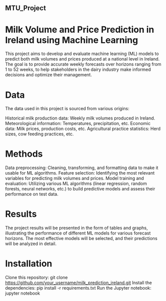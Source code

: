 ## MTU_Project


# Milk Volume and Price Prediction in Ireland using Machine Learning

This project aims to develop and evaluate machine learning (ML) models to predict both milk volumes and prices produced at a national level in Ireland. The goal is to provide accurate weekly forecasts over horizons ranging from 1 to 52 weeks, to help stakeholders in the dairy industry make informed decisions and optimize their management.


# Data

The data used in this project is sourced from various origins:

Historical milk production data: Weekly milk volumes produced in Ireland.
Meteorological information: Temperatures, precipitation, etc.
Economic data: Milk prices, production costs, etc.
Agricultural practice statistics: Herd sizes, cow feeding practices, etc.

# Methods

Data preprocessing: Cleaning, transforming, and formatting data to make it usable for ML algorithms.
Feature selection: Identifying the most relevant variables for predicting milk volumes and prices.
Model training and evaluation: Utilizing various ML algorithms (linear regression, random forests, neural networks, etc.) to build predictive models and assess their performance on test data.

# Results

The project results will be presented in the form of tables and graphs, illustrating the performance of different ML models for various forecast horizons. The most effective models will be selected, and their predictions will be analyzed in detail.

# Installation

Clone this repository: git clone https://github.com/your_username/milk_prediction_ireland.git
Install the dependencies: pip install -r requirements.txt
Run the Jupyter notebook: jupyter notebook
